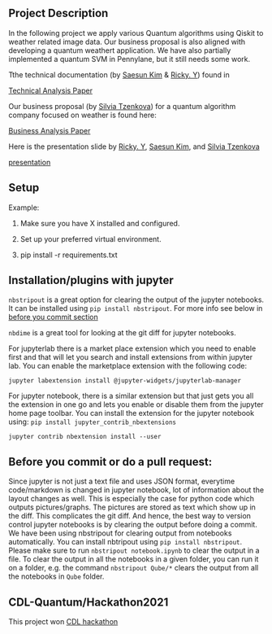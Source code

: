 ## Project Description 

In the following project we apply various Quantum algorithms using Qiskit to weather related image data. Our business proposal is also aligned with developing a quantum weathert application. We have also partially implemented a quantum SVM in Pennylane, but it still needs some work.

Tthe technical documentation  (by [Saesun Kim](https://www.linkedin.com/in/saesun-kim/) & [Ricky. Y](https://www.linkedin.com/in/ricky-y-1545b3a9/)) found in

[Technical Analysis Paper](./result/Technical_Summary.pdf)

Our business proposal (by [Silvia Tzenkova](https://www.linkedin.com/in/silvia-tzenkova/)) for a quantum algorithm company focused on weather is found here:

[Business Analysis Paper](./business/BusinessCases.md)

Here is the presentation slide by [Ricky. Y](https://www.linkedin.com/in/ricky-y-1545b3a9/), [Saesun Kim](https://www.linkedin.com/in/saesun-kim/), and [Silvia Tzenkova](https://www.linkedin.com/in/silvia-tzenkova/)

[presentation](Presentation-1QPoint.pdf)

## Setup
Example:
1. Make sure you have X installed and configured.

2. Set up your preferred virtual environment.

3. pip install -r requirements.txt


## Installation/plugins with jupyter

`nbstripout` is a great option for clearing the output of the jupyter notebooks.
It can be installed using `pip install nbstripout`. For more info see below in
[before you commit section](#beforecommit)

`nbdime` is a great tool for looking at the git diff for jupyter notebooks.

For jupyterlab there is a market place extension which you need to enable first
and that will let you search and install extensions from within jupyter lab. You
can enable the marketplace extension with the following code:

`jupyter labextension install @jupyter-widgets/jupyterlab-manager`

For jupyter notebook, there is a similar extension but that just gets you all
the extension in one go and lets you enable or disable them from the jupyter
home page toolbar. You can install the extension for the jupyter notebook using:
`pip install jupyter_contrib_nbextensions`

`jupyter contrib nbextension install --user`

## <a name="beforecommit"></a> Before you commit or do a pull request:

Since jupyter is not just a text file and uses JSON format, everytime
code/markdown is changed in jupyter notebook, lot of information about the
layout changes as well. This is especially the case for python code which
outputs pictures/graphs. The pictures are stored as text which show up in the
diff. This complicates the git diff. And hence, the best way to version control
jupyter notebooks is by clearing the output before doing a commit. We have been
using nbstripout for clearing output from notebooks automatically. You can
install nbtripout using `pip install nbstripout`. Please make sure to run
`nbstripout notebook.ipynb` to clear the output in a file. To clear the output
in all the notebooks in a given folder, you can run it on a folder, e.g. the
command `nbstripout Qube/*` clears the output from all the notebooks in `Qube`
folder.


## CDL-Quantum/Hackathon2021
This project won [CDL hackathon](https://github.com/CDL-Quantum/Hackathon2021)

